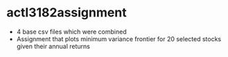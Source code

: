 # actl3182assignment
- 4 base csv files which were combined
- Assignment that plots minimum variance frontier for 20 selected stocks given their annual returns
